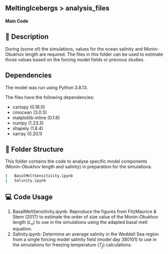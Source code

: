 
## MeltingIcebergs > analysis_files

#### Main Code
## :page_with_curl: Description
During (some of) the simulations, values for the ocean salinity and Monin-Obukhov length are required. The files in this folder can be used to estimate those values based on the forcing model fields or previous studies.

## Dependencies
The model was run using Python 3.8.13.

The files have the following dependencies:
* cartopy (0.18.0)
* cmocean (3.0.3)
* matplotlib-inline (0.1.6)
* numpy (1.23.3)
* shapely (1.8.4)
* xarray (0.20.1)


## :file_folder: Folder Structure
This folder contains the code to analyse specific model components (Monin-Obukhov length and salinity) in preparation for the simulations.

```bash
|   BasalMeltSensitivity.ipynb
|   Salinity.ipynb

```

## :computer: Code Usage
1) BasalMeltSensitivity.ipynb: Reproduce the figures from FitzMaurice & Stern (2017) to estimate the order of size value of the Monin-Obukhov length ($L_o$) to use in the simulations using the adapted basal melt equation.
2) Salinity.ipynb: Determine an average salinity in the Weddell Sea region from a single forcing model salinity field (model day 380101) to use in the simulations for freezing temperature ($T_f$) calculations.

